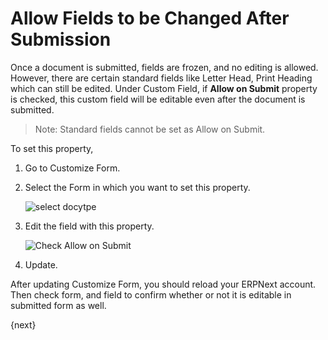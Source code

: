 <!-- add-breadcrumbs -->
# Allow Fields to be Changed After Submission

Once a document is submitted, fields are frozen, and no editing is allowed. However, there are certain standard fields like Letter Head, Print Heading which can still be edited. Under Custom Field, if **Allow on Submit** property is checked, this custom field will be editable even after the document is submitted.

> Note: Standard fields cannot be set as Allow on Submit.

To set this property,

1. Go to Customize Form.
2. Select the Form in which you want to set this property.

    <img alt="select docytpe" class="screenshot" src="{{docs_base_url}}/v13/assets/img/customize/customize-allow on submit.gif">

3. Edit the field with this property.

    <img alt="Check Allow on Submit" class="screenshot" src="{{docs_base_url}}/v13/assets/img/customize/customize-allow on submit-1.gif">

4. Update.

After updating Customize Form, you should reload your ERPNext account. Then check form, and field to confirm whether or not it is editable in submitted form as well.

{next}

<!-- markdown -->
